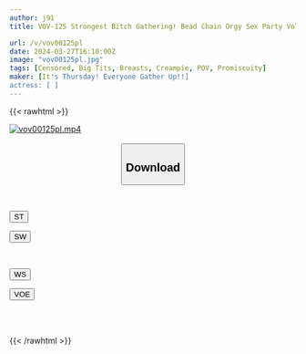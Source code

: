 ```yaml
---
author: j91
title: VOV-125 Strongest Bitch Gathering! Bead Chain Orgy Sex Party Vol.60 "Could You Introduce Me To A Friend Who Is Naughtier Than Your Sister?"

url: /v/vov00125pl
date: 2024-03-27T16:10:00Z
image: "vov00125pl.jpg"
tags: [Censored, Big Tits, Breasts, Creampie, POV, Promiscuity]
maker: [It's Thursday! Everyone Gather Up!!]
actress: [ ]
---
```



{{< rawhtml >}}

<div class="video" data-videoid="Dk7aMb4lBzskzeq">
    <a href="javascript:;">
        <img src="/v/vov00125pl/vov00125pl.jpg" width="WIDTH" height="HEIGHT" alt="vov00125pl.mp4" loading="lazy">
    </a>
</div>

<script type="text/javascript" src="https://j91.asia/asset/on-demand-st.js"></script>

<br>
  <link rel="stylesheet" href="https://j91.asia/asset/bs5.css">
  
  <center>
  <button class="btn btn-primary" type="button" data-bs-toggle="collapse" data-bs-target=".multi-collapse" aria-expanded="false" aria-controls="multiCollapseExample1 multiCollapseExample2"><h2>Download</h2></button></center>
</p>
<div class="row">
  <div class="col">
    <div class="collapse multi-collapse" id="multiCollapseExample1">
      <div class="card card-body">
	      	      <br>
<div class="buttons">  
<p><a href="https://streamtape.to/v/Dk7aMb4lBzskzeq" target="_blank"><button class="btn-hover color-3"><i class="fa fa-download"></i> ST</button></a></p>
<p><a href="https://asnwish.com/gdwgsd586xds" target="_blank"><button class="btn-hover color-2"><i class="fa fa-download"></i> SW</button></a></p></div>
    </div>
  </div>
</div>
  <div class="col">
    <div class="collapse multi-collapse" id="multiCollapseExample2">
      <div class="card card-body">
	      <br>
<div class="buttons">
<p><a href="https://wolfstream.tv/plvgiy10g651"><button class="btn-hover color-9"><i class="fa fa-download"></i> WS</button></a></p>
<p><a href="https://voe.sx/sgzpkyexldsa"><button class="btn-hover color-8"><i class="fa fa-download"></i> VOE</button></a></p></div>
<br><br>
      </div>
    </div>
  </div>
</div>

{{< /rawhtml >}}